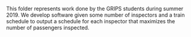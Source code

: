 This folder represents work done by the GRIPS students during summer 2019.
We develop software given some number of inspectors and a train schedule
to output a schedule for each inspector that maximizes the number of passengers
inspected.

<!-- more about our work to follow -->
<!-- Parsing Input Train Data -->
<!-- Parsing Input Inspector Data -->
<!-- Running LP Program on Input files -->
<!-- Visualization of Train Network -->
<!-- Visualization of Network Flow Graph -->
